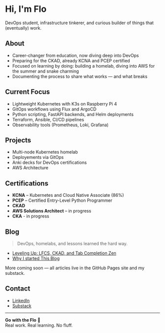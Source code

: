 # Hi, I'm Flo

DevOps student, infrastructure tinkerer, and curious builder of things that (eventually) work.

## About

- Career-changer from education, now diving deep into DevOps  
- Preparing for the CKAD, already KCNA and PCEP certified  
- Focused on learning by doing: building a homelab, diving into AWS for the summer and snake charming  
- Documenting the process to share what works — and what breaks  

## Current Focus

- Lightweight Kubernetes with K3s on Raspberry Pi 4  
- GitOps workflows using Flux and ArgoCD  
- Python scripting, FastAPI backends, and Helm deployments  
- Terraform, Ansible, CI/CD pipelines  
- Observability tools (Prometheus, Loki, Grafana)  

## Projects

- Multi-node Kubernetes homelab  
- Deployements via GitOps  
- Anki decks for DevOps certifications  
- AWS Architecture 

## Certifications

- **KCNA** – Kubernetes and Cloud Native Associate (86%)  
- **PCEP** – Certified Entry-Level Python Programmer  
- **CKAD**
- **AWS Solutions Architect** – in progress
- **CKA** - in progress

## Blog

> DevOps, homelabs, and lessons learned the hard way.

- [Leveling Up: LFCS, CKAD, and Tab Completion Zen](https://substack.com/home/post/p-167101886)
- [Why I started This Blog](https://substack.com/home/post/p-166717295?source=queue)



More coming soon — all articles live in the GitHub Pages site and my substack.

## Contact

- [LinkedIn](https://linkedin.com/in/flochai)
- [Substack](https://substack.com/@flochai)

---

**Go with the Flo** 🚀  
Real work. Real learning. No fluff.
